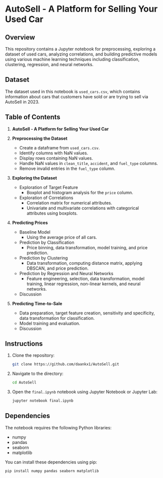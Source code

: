 # AutoSell - A Platform for Selling Your Used Car

## Overview

This repository contains a Jupyter notebook for preprocessing, exploring a dataset of used cars, analyzing correlations, and building predictive models using various machine learning techniques including classification, clustering, regression, and neural networks.

## Dataset

The dataset used in this notebook is `used_cars.csv`, which contains information about cars that customers have sold or are trying to sell via AutoSell in 2023. 

## Table of Contents

1. **AutoSell - A Platform for Selling Your Used Car**
2. **Preprocessing the Dataset**
   - Create a dataframe from `used_cars.csv`.
   - Identify columns with NaN values.
   - Display rows containing NaN values.
   - Handle NaN values in `clean_title`, `accident`, and `fuel_type` columns.
   - Remove invalid entries in the `fuel_type` column.

3. **Exploring the Dataset**
   - Exploration of Target Feature
     - Boxplot and histogram analysis for the `price` column.
   - Exploration of Correlations
     - Correlation matrix for numerical attributes.
     - Univariate and multivariate correlations with categorical attributes using boxplots.

4. **Predicting Prices**
   - Baseline Model
     - Using the average price of all cars.
   - Prediction by Classification
     - Price binning, data transformation, model training, and price prediction.
   - Prediction by Clustering
     - Data transformation, computing distance matrix, applying DBSCAN, and price prediction.
   - Prediction by Regression and Neural Networks
     - Feature engineering, selection, data transformation, model training, linear regression, non-linear kernels, and neural networks.
   - Discussion

5. **Predicting Time-to-Sale**
   - Data preparation, target feature creation, sensitivity and specificity, data transformation for classification.
   - Model training and evaluation.
   - Discussion

## Instructions

1. Clone the repository:
    ```sh
    git clone https://github.com/daankx1/AutoSell.git
    ```
2. Navigate to the directory:
    ```sh
    cd AutoSell
    ```
3. Open the `final.ipynb` notebook using Jupyter Notebook or Jupyter Lab:
    ```sh
    jupyter notebook final.ipynb
    ```

## Dependencies

The notebook requires the following Python libraries:
- numpy
- pandas
- seaborn
- matplotlib

You can install these dependencies using pip:
```sh
pip install numpy pandas seaborn matplotlib

